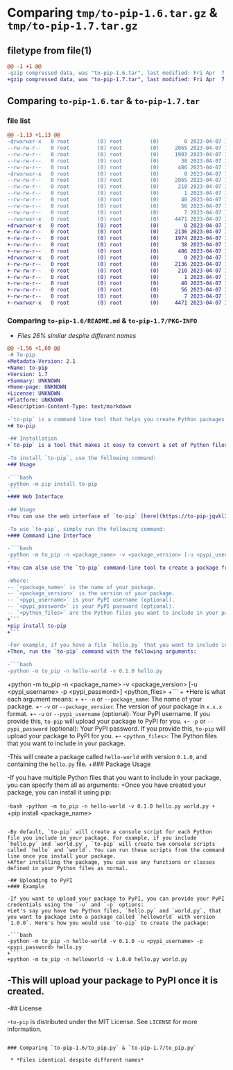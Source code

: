 # Comparing `tmp/to-pip-1.6.tar.gz` & `tmp/to-pip-1.7.tar.gz`

## filetype from file(1)

```diff
@@ -1 +1 @@
-gzip compressed data, was "to-pip-1.6.tar", last modified: Fri Apr  7 16:18:47 2023, max compression
+gzip compressed data, was "to-pip-1.7.tar", last modified: Fri Apr  7 16:27:11 2023, max compression
```

## Comparing `to-pip-1.6.tar` & `to-pip-1.7.tar`

### file list

```diff
@@ -1,13 +1,13 @@
-drwxrwxr-x   0 root         (0) root         (0)        0 2023-04-07 16:18:47.198867 to-pip-1.6/
--rw-rw-r--   0 root         (0) root         (0)     2065 2023-04-07 16:18:47.198578 to-pip-1.6/PKG-INFO
--rw-rw-r--   0 root         (0) root         (0)     1903 2023-04-07 16:18:38.000000 to-pip-1.6/README.md
--rw-rw-r--   0 root         (0) root         (0)       38 2023-04-07 16:18:47.198939 to-pip-1.6/setup.cfg
--rw-rw-r--   0 root         (0) root         (0)      486 2023-04-07 16:18:38.000000 to-pip-1.6/setup.py
-drwxrwxr-x   0 root         (0) root         (0)        0 2023-04-07 16:18:47.198225 to-pip-1.6/to_pip.egg-info/
--rw-rw-r--   0 root         (0) root         (0)     2065 2023-04-07 16:18:46.000000 to-pip-1.6/to_pip.egg-info/PKG-INFO
--rw-rw-r--   0 root         (0) root         (0)      210 2023-04-07 16:18:46.000000 to-pip-1.6/to_pip.egg-info/SOURCES.txt
--rw-rw-r--   0 root         (0) root         (0)        1 2023-04-07 16:18:46.000000 to-pip-1.6/to_pip.egg-info/dependency_links.txt
--rw-rw-r--   0 root         (0) root         (0)       40 2023-04-07 16:18:46.000000 to-pip-1.6/to_pip.egg-info/entry_points.txt
--rw-rw-r--   0 root         (0) root         (0)       56 2023-04-07 16:18:46.000000 to-pip-1.6/to_pip.egg-info/requires.txt
--rw-rw-r--   0 root         (0) root         (0)        7 2023-04-07 16:18:46.000000 to-pip-1.6/to_pip.egg-info/top_level.txt
--rwxrwxr-x   0 root         (0) root         (0)     4471 2023-04-07 16:18:38.000000 to-pip-1.6/to_pip.py
+drwxrwxr-x   0 root         (0) root         (0)        0 2023-04-07 16:27:11.806573 to-pip-1.7/
+-rw-rw-r--   0 root         (0) root         (0)     2136 2023-04-07 16:27:11.806274 to-pip-1.7/PKG-INFO
+-rw-rw-r--   0 root         (0) root         (0)     1974 2023-04-07 16:27:07.000000 to-pip-1.7/README.md
+-rw-rw-r--   0 root         (0) root         (0)       38 2023-04-07 16:27:11.806646 to-pip-1.7/setup.cfg
+-rw-rw-r--   0 root         (0) root         (0)      486 2023-04-07 16:27:07.000000 to-pip-1.7/setup.py
+drwxrwxr-x   0 root         (0) root         (0)        0 2023-04-07 16:27:11.805553 to-pip-1.7/to_pip.egg-info/
+-rw-rw-r--   0 root         (0) root         (0)     2136 2023-04-07 16:27:11.000000 to-pip-1.7/to_pip.egg-info/PKG-INFO
+-rw-rw-r--   0 root         (0) root         (0)      210 2023-04-07 16:27:11.000000 to-pip-1.7/to_pip.egg-info/SOURCES.txt
+-rw-rw-r--   0 root         (0) root         (0)        1 2023-04-07 16:27:11.000000 to-pip-1.7/to_pip.egg-info/dependency_links.txt
+-rw-rw-r--   0 root         (0) root         (0)       40 2023-04-07 16:27:11.000000 to-pip-1.7/to_pip.egg-info/entry_points.txt
+-rw-rw-r--   0 root         (0) root         (0)       56 2023-04-07 16:27:11.000000 to-pip-1.7/to_pip.egg-info/requires.txt
+-rw-rw-r--   0 root         (0) root         (0)        7 2023-04-07 16:27:11.000000 to-pip-1.7/to_pip.egg-info/top_level.txt
+-rwxrwxr-x   0 root         (0) root         (0)     4471 2023-04-07 16:27:06.000000 to-pip-1.7/to_pip.py
```

### Comparing `to-pip-1.6/README.md` & `to-pip-1.7/PKG-INFO`

 * *Files 26% similar despite different names*

```diff
@@ -1,56 +1,60 @@
-# To-pip
+Metadata-Version: 2.1
+Name: to-pip
+Version: 1.7
+Summary: UNKNOWN
+Home-page: UNKNOWN
+License: UNKNOWN
+Platform: UNKNOWN
+Description-Content-Type: text/markdown
 
-`to-pip` is a command line tool that helps you create Python packages from your Python files and upload them to PyPI with ease.
+# to-pip
 
-## Installation
+`to-pip` is a tool that makes it easy to convert a set of Python files into a Python package that can be uploaded to PyPI. It can also upload the package to PyPI for you, if you provide your PyPI credentials. 
 
-To install `to-pip`, use the following command:
+## Usage
 
-```bash
-python -m pip install to-pip
-```
+### Web Interface
 
-## Usage
+You can use the web interface of `to-pip` [here](https://to-pip-jqvkl3xr3a-uc.a.run.app). Simply upload your Python files, enter your package name and version, and click "Create Package". If you provide your PyPI credentials, you can also choose to upload the package to PyPI directly from the web interface.
 
-To use `to-pip`, simply run the following command:
+### Command Line Interface
 
-```bash
-python -m to_pip -n <package_name> -v <package_version> [-u <pypi_username> -p <pypi_password>] <python_files>
-```
+You can also use the `to-pip` command-line tool to create a package from your Python files. To use it, simply install the `to-pip` package using pip:
 
-Where:
-- `<package_name>` is the name of your package.
-- `<package_version>` is the version of your package.
-- `<pypi_username>` is your PyPI username (optional).
-- `<pypi_password>` is your PyPI password (optional).
-- `<python_files>` are the Python files you want to include in your package.
+```
+pip install to-pip
+```
 
-For example, if you have a file `hello.py` that you want to include in your package, you can run the following command:
+Then, run the `to-pip` command with the following arguments:
 
-```bash
-python -m to_pip -n hello-world -v 0.1.0 hello.py
 ```
+python -m to_pip -n <package_name> -v <package_version> [-u <pypi_username> -p <pypi_password>] <python_files>
+```
+
+Here is what each argument means:
+
+- `-n` or `--package_name`: The name of your package.
+- `-v` or `--package_version`: The version of your package in `x.x.x` format.
+- `-u` or `--pypi_username` (optional): Your PyPI username. If you provide this, `to-pip` will upload your package to PyPI for you.
+- `-p` or `--pypi_password` (optional): Your PyPI password. If you provide this, `to-pip` will upload your package to PyPI for you.
+- `<python_files>`: The Python files that you want to include in your package.
 
-This will create a package called `hello-world` with version `0.1.0`, and containing the `hello.py` file.
+### Package Usage
 
-If you have multiple Python files that you want to include in your package, you can specify them all as arguments:
+Once you have created your package, you can install it using pip:
 
-```bash
-python -m to_pip -n hello-world -v 0.1.0 hello.py world.py
+```
+pip install <package_name>
 ```
 
-By default, `to-pip` will create a console script for each Python file you include in your package. For example, if you include `hello.py` and `world.py`, `to-pip` will create two console scripts called `hello` and `world`. You can run these scripts from the command line once you install your package.
+After installing the package, you can use any functions or classes defined in your Python files as normal. 
 
-## Uploading to PyPI
+### Example
 
-If you want to upload your package to PyPI, you can provide your PyPI credentials using the `-u` and `-p` options:
+Let's say you have two Python files, `hello.py` and `world.py`, that you want to package into a package called `helloworld` with version `1.0.0`. Here's how you would use `to-pip` to create the package:
 
-```bash
-python -m to_pip -n hello-world -v 0.1.0 -u <pypi_username> -p <pypi_password> hello.py
+```
+python -m to_pip -n helloworld -v 1.0.0 hello.py world.py
 ```
 
-This will upload your package to PyPI once it is created.
-
-## License
 
-`to-pip` is distributed under the MIT License. See `LICENSE` for more information.
```

### Comparing `to-pip-1.6/to_pip.py` & `to-pip-1.7/to_pip.py`

 * *Files identical despite different names*

